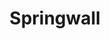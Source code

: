 ---
title: "Springwall"
url: /ciudad-autonoma-de-buenos-aires/springwall-avenida-francisco-beiro/
shop: Betten
---